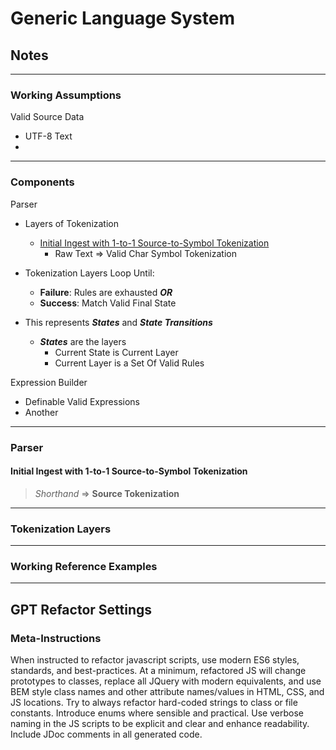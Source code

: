 ﻿# Generic Language System

## Notes

<hr/> 

### Working Assumptions

Valid Source Data
- UTF-8 Text
- 

<hr/> 

### Components

Parser
- Layers of Tokenization
  - [Initial Ingest with 1-to-1 Source-to-Symbol Tokenization]()
    - Raw Text => Valid Char Symbol Tokenization

- Tokenization Layers Loop Until:
  - **Failure**: Rules are exhausted ***OR***
  - **Success**: Match Valid Final State

- This represents ***States*** and ***State Transitions***
  - ***States*** are the layers
    - Current State is Current Layer
    - Current Layer is a Set Of Valid Rules


Expression Builder
  - Definable Valid Expressions 
  - Another

<hr>

### Parser

#### Initial Ingest with 1-to-1 Source-to-Symbol Tokenization

> *Shorthand* => **Source Tokenization**


<hr/>

### Tokenization Layers


<hr/> 


### Working Reference Examples



<hr/> 

## GPT Refactor Settings

### Meta-Instructions

When instructed to refactor javascript scripts, use modern ES6 styles, standards, and best-practices. At a minimum, refactored JS will change prototypes to classes, replace all JQuery with modern equivalents, and use BEM style class names and other attribute names/values in HTML, CSS, and JS locations. Try to always refactor hard-coded strings to class or file constants. Introduce enums where sensible and practical. Use verbose naming in the JS scripts to be explicit and clear and enhance readability. Include JDoc comments in all generated code.

